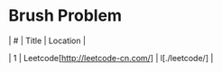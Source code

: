 Brush Problem
========
 

| # | Title | Location |

| 1 | Leetcode[http://leetcode-cn.com/] | l[./leetcode/] |

